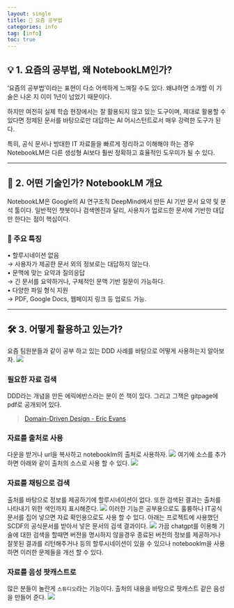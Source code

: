 ```yaml
---
layout: single
title: 🧐 요즘 공부법
categories: info
tag: [info]
toc: true
---
```


## 💡 1. 요즘의 공부법, 왜 NotebookLM인가?

‘요즘의 공부법’이라는 표현이 다소 어색하게 느껴질 수도 있다.
왜냐하면 소개할 이 기술은 나온 지 이미 1년이 넘었기 때문이다.

하지만 여전히 실제 학습 현장에서는 잘 활용되지 않고 있는 도구이며,
제대로 활용할 수 있다면 정제된 문서를 바탕으로만 대답하는 AI 어시스턴트로서 매우 강력한 도구가 된다.

특히, 공식 문서나 방대한 IT 자료들을 빠르게 정리하고 이해해야 하는 경우
NotebookLM은 다른 생성형 AI보다 훨씬 정확하고 효율적인 도우미가 될 수 있다.

---

## 🧪 2. 어떤 기술인가? NotebookLM 개요

NotebookLM은 Google의 AI 연구조직 DeepMind에서 만든 AI 기반 문서 요약 및 분석 툴이다.
일반적인 챗봇이나 검색엔진과 달리, 사용자가 업로드한 문서에 기반한 대답만 한다는 점이 핵심이다.

### 📌 주요 특징  
•	할루시네이션 없음  
→ 사용자가 제공한 문서 외의 정보로는 대답하지 않는다.  
•	문맥에 맞는 요약과 질의응답  
→ 긴 문서를 요약하거나, 구체적인 문맥 기반 질문이 가능하다.  
•	다양한 파일 형식 지원  
→ PDF, Google Docs, 웹페이지 링크 등 업로드 가능.

---

## 🛠️ 3. 어떻게 활용하고 있는가?

요즘 팀원분들과 같이 공부 하고 있는 DDD 사례를 바탕으로 어떻게 사용하는지 알아보자. 
<img src="/images/info/img_4.png"/>

### 필요한 자료 검색
DDD라는 개념을 만든 에릭에반스라는 분이 쓴 책이 있다. 그리고 그책은 gitpage에 pdf로 공개되어 있다.
> [Domain-Driven Design - Eric Evans](https://fabiofumarola.github.io/nosql/readingMaterial/Evans03.pdf)

### 자료를 출처로 사용
다운을 받거나 url을 복사하고 notebooklm의 출처로 사용하자.
<img src="/images/info/img_5.png"/>
여기에 소스를 추가하면 아래와 같이 출처의 소스로 사용 할 수 있다.
<img src="/images/info/img_6.png"/>

### 자료를 채팅으로 검색
출처를 바탕으로 정보를 제공하기에 할루시네이션이 없다. 또한 검색된 결과는 출처를 나타내기 위한 색인까지 표시해준다.
<img src="/images/info/img_6.png"/>
이러한 기능은 공부용으로도 훌륭하나 IT공식문서를 집어 넣으면 자료 확인용으로도 사용 할 수 있다. 아래는 프로젝트에 사용했던 SCDF의 공식문서를 받아서 넣은 문서의 검색 결과이다.
<img src="/images/info/img_8.png"/>
가끔 chatgpt를 이용해 기술에 대한 검색을 할때면 버전을 명시하지 않을경우 종료된 버전의 정보를 제공하거나 잘못된 결과를 리턴해주거나 등의 할루시네이션이 있을 수 있으나 notebooklm을 사용하면 
이러한 문제들을 개선 할 수 있다.

### 자료를 음성 팟캐스트로
많은 분들이 놀란게 `스튜디오`라는 기능이다. 출처의 내용을 바탕으로 팟캐스트 같은 음성을 만들어 준다.
<img src="/images/info/img_9.png"/>